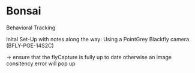 # Bonsai
Behavioral Tracking


Inital Set-Up with notes along the way:
Using a PointGrey Blackfly camera (BFLY-PGE-14S2C)

-> ensure that the flyCapture is fully up to date otherwise an image consitency error will pop up

